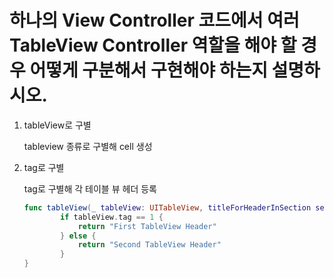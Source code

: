 # 하나의 View Controller 코드에서 여러 TableView Controller 역할을 해야 할 경우 어떻게 구분해서 구현해야 하는지 설명하시오.

1. tableView로 구별

   tableview 종류로 구별해 cell 생성

2. tag로 구별

   tag로 구별해 각 테이블 뷰 헤더 등록

   ``` swift
   func tableView(_ tableView: UITableView, titleForHeaderInSection section: Int) -> String? {
           if tableView.tag == 1 {
               return "First TableView Header"
           } else {
               return "Second TableView Header"
           }
   }
   ```

   
